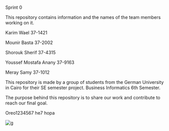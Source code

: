 Sprint 0

This repository contains information and the names of the team members working on it.

Karim Wael 37-1421

Mounir Basta 37-2002

Shorouk Sherif 37-4315

Youssef Mostafa Anany 37-9163

Meray Samy 37-1012

This repository is made by a group of students from the German University in Cairo for their SE semester project. Business Informatics 6th Semester.

The purpose behind this repository is to share our work and contribute to reach our final goal.

Oreo1234567
he7
hopa

![g](http://aib.edu.au/custom/files/media/form-submission-7464-teamworkisimportantintheworkplace.jpg)
